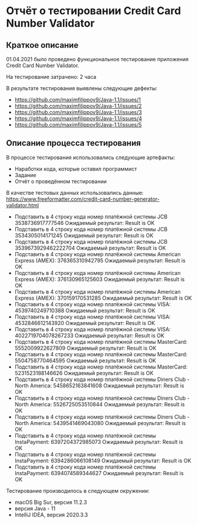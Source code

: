 # Отчёт о тестировании Credit Card Number Validator

## Краткое описание

01.04.2021 было проведено функциональное тестирование приложения Credit Card Number Validator.

На тестирование затрачено: 2 часа

В результате тестирования выявлены следующие дефекты:
* https://github.com/maximfilippov9/Java-1.1/issues/1
* https://github.com/maximfilippov9/Java-1.1/issues/2
* https://github.com/maximfilippov9/Java-1.1/issues/3
* https://github.com/maximfilippov9/Java-1.1/issues/4
* https://github.com/maximfilippov9/Java-1.1/issues/5


## Описание процесса тестирования

В процессе тестирования использовались следующие артефакты:
* Наработки кода, которые оставил программист
* Задание
* Отчёт о проведённом тестировании

В качестве тестовых данных использовались данные: https://www.freeformatter.com/credit-card-number-generator-validator.html
* Подставить в  4 строку кода номер платёжной системы JCB 3538736917777546
Ожидаемый результат: Result is OK
* Подставить в  4 строку кода номер платёжной системы JCB 3534305014171245
Ожидаемый результат: Result is OK
* Подставить в 4 строку кода номер платёжной системы JCB 3539673929462222704
Ожидаемый результат: Result is OK
* Подставить в  4 строку кода номер платёжной системы American Express (AMEX): 376365310942795
Ожидаемый результат: Result is OK
* Подставить в  4 строку кода номер платёжной системы American Express (AMEX): 376130965125603
Ожидаемый результат: Result is OK
* Подставить в  4 строку кода номер платёжной системы American Express (AMEX): 370159170531285
Ожидаемый результат: Result is OK
* Подставить в  4 строку кода номер платёжной системы VISA: 4539740249710388
Ожидаемый результат: Result is OK
* Подставить в  4 строку кода номер платёжной системы VISA: 4532846612143920
Ожидаемый результат: Result is OK
* Подставить в  4 строку кода номер платёжной системы VISA: 4022719704078267233
Ожидаемый результат: Result is OK
* Подставить в  4 строку кода номер платёжной системы MasterCard: 5552009922627809
Ожидаемый результат: Result is OK
* Подставить в  4 строку кода номер платёжной системы MasterCard: 5504758770464595 
Ожидаемый результат: Result is OK
* Подставить в  4 строку кода номер платёжной системы MasterCard: 5231523188146626
Ожидаемый результат: Result is OK
* Подставить в  4 строку кода номер платёжной системы Diners Club - North America: 5458652163841608
Ожидаемый результат: Result is OK
* Подставить в  4 строку кода номер платёжной системы Diners Club - North America: 5526725053510844
Ожидаемый результат: Result is OK
* Подставить в  4 строку кода номер платёжной системы Diners Club - North America: 5439541469043080
Ожидаемый результат: Result is OK
* Подставить в  4 строку кода номер платёжной системы InstaPayment: 6397204372985073
Ожидаемый результат: Result is OK
* Подставить в  4 строку кода номер платёжной системы InstaPayment: 6394286066108149
Ожидаемый результат: Result is OK
* Подставить в  4 строку кода номер платёжной системы InstaPayment: 6394074589344627
Ожидаемый результат: Result is OK

Тестирование производилось в следующем окружении:
* macOS Big Sur, версия 11.2.3
* версия Java - 11
* IntelliJ IDEA, версия 2020.3.3 